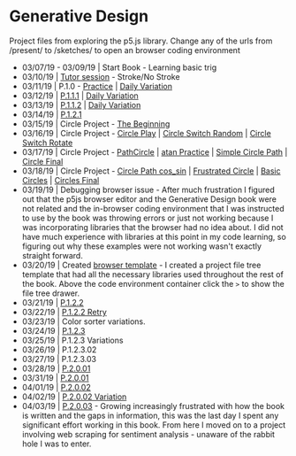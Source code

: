 # Generative Design
Project files from exploring the p5.js library.
Change any of the urls from /present/ to /sketches/ to open an browser coding environment
* 03/07/19 - 03/09/19 | Start Book - Learning basic trig
* 03/10/19 | [Tutor session](https://editor.p5js.org/taco-tues-on-a-fri/present/8CYUf5urL) - Stroke/No Stroke
* 03/11/19 | P.1.0 - [Practice](https://editor.p5js.org/taco-tues-on-a-fri/present/RrXZjeB74) | [Daily Variation](https://editor.p5js.org/taco-tues-on-a-fri/present/q3YzDAbUq)
* 03/12/19 | [P.1.1.1](https://editor.p5js.org/taco-tues-on-a-fri/present/gkkT4wNTI) | [Daily Variation](https://editor.p5js.org/taco-tues-on-a-fri/present/Ym0oEnKyS)
* 03/13/19 | [P.1.1.2](https://editor.p5js.org/taco-tues-on-a-fri/present/oFQMn2eAr) | [Daily Variation](https://editor.p5js.org/taco-tues-on-a-fri/present/mtnCPQ7By)
* 03/14/19 | [P.1.2.1](https://editor.p5js.org/taco-tues-on-a-fri/present/2wNDfvdog)
* 03/15/19 | Circle Project - [The Beginning](https://editor.p5js.org/taco-tues-on-a-fri/present/0Xn-mTFYq)
* 03/16/19 | Circle Project - [Circle Play](https://editor.p5js.org/taco-tues-on-a-fri/present/PUTlvwO7S) | [Circle Switch Random](https://editor.p5js.org/taco-tues-on-a-fri/present/dG9lNMqFt) | [Circle Switch Rotate](https://editor.p5js.org/taco-tues-on-a-fri/present/iRmtPLpjb)
* 03/17/19 | Circle Project - [PathCircle](https://editor.p5js.org/taco-tues-on-a-fri/present/muHx-AgYb) | [atan Practice](https://editor.p5js.org/taco-tues-on-a-fri/present/m5Rv1dYYy) | [Simple Circle Path](https://editor.p5js.org/taco-tues-on-a-fri/present/5dkk9rPsQ) | [Circle Final](https://editor.p5js.org/taco-tues-on-a-fri/present/nuswYEJoL)
* 03/18/19 | Circle Project - [Circle Path cos_sin](https://editor.p5js.org/taco-tues-on-a-fri/present/WIFafVdOU) | [Frustrated Circle](https://editor.p5js.org/taco-tues-on-a-fri/present/WIFafVdOU) | [Basic Circles](https://editor.p5js.org/taco-tues-on-a-fri/present/HJfYpct5U) | [Circles Final](https://editor.p5js.org/taco-tues-on-a-fri/present/QWZ23jwdh)
* 03/19/19 | Debugging browser issue - After much frustration I figured out that the p5js browser editor and the Generative Design book were not related and the in-browser coding environment that I was instructed to use by the book was throwing errors or just not working because I was incorporating libraries that the browser had no idea about.  I did not have much experience with libraries at this point in my code learning, so figuring out why these examples were not working wasn't exactly straight forward.
* 03/20/19 | Created [browser template](https://editor.p5js.org/taco-tues-on-a-fri/sketches/IA74EKRde) - I created a project file tree template that had all the necessary libraries used throughout the rest of the book. Above the code environment container click the ```>``` to show the file tree drawer.
* 03/21/19 | [P.1.2.2](https://editor.p5js.org/taco-tues-on-a-fri/present/Cs8DWontx)
* 03/22/19 | [P.1.2.2 Retry](https://editor.p5js.org/taco-tues-on-a-fri/present/Uynw_r19n)
* 03/23/19 | Color sorter variations.
* 03/24/19 | [P.1.2.3](https://editor.p5js.org/taco-tues-on-a-fri/present/gXJJ9wlmw)
* 03/25/19 | P.1.2.3 Variations
* 03/26/19 | P.1.2.3.02
* 03/27/19 | P.1.2.3.03
* 03/28/19 | [P.2.0.01](https://editor.p5js.org/taco-tues-on-a-fri/present/AJtOIpb1S)
* 03/31/19 | [P.2.0.01](https://editor.p5js.org/taco-tues-on-a-fri/present/OEyoi3MG4)
* 04/01/19 | [P.2.0.02](https://editor.p5js.org/taco-tues-on-a-fri/present/sVLyrpgGy) 
* 04/02/19 | [P.2.0.02 Variation](https://editor.p5js.org/taco-tues-on-a-fri/present/6tYLXOh5g) 
* 04/03/19 | [P.2.0.03](https://editor.p5js.org/taco-tues-on-a-fri/present/JpV24bt1u) - Growing increasingly frustrated with how the book is written and the gaps in information, this was the last day I spent any significant effort working in this book.  From here I moved on to a project involving web scraping for sentiment analysis - unaware of the rabbit hole I was to enter. 